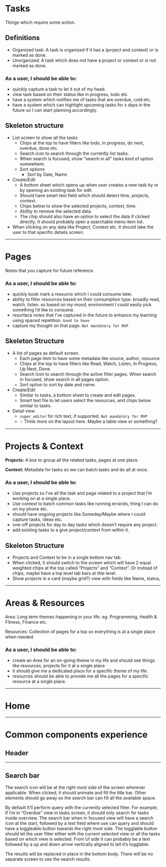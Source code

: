 # Tasks

Things which require some action.

## Definitions

- Organized task: A task is organized if it has a (project and context) or is marked as done.
- Unorganized: A task which does not have a project or context or is not marked as done.

### As a user, I should be able to:

- quickly capture a task to let it out of my head.
- view task based on their status like in progress, todo etc.
- have a system which notifies me of tasks that are overdue, cold etc.
- have a system which can highlight upcoming tasks for x days in the future so I can start planning accordingly.

## Skeleton structure

- List screen to show all the tasks
  - Chips at the top to have filters like todo, in progress, do next, overdue, done etc.
  - Search icon to search through the currently list tasks.
  - When search is focused, show “search in all” tasks kind of option somewhere.
  - Sort options
    - Sort by Date, Name
- Create/Edit
  - A bottom sheet which opens up when user creates a new task by or by opening an existing task for edit.
  - Should have smart text field which should detect time, projects, context.
  - Chips below to show the selected projects, context, time.
  - Ability to remove the selected data.
  - The chip should also have an option to select the data if clicked directly. It should probably open a searchable menu item list.
- When clicking on any data like Project, Context etc. it should take the user to that specific details screen.

---

# Pages

Notes that you capture for future reference.

### As a user, I should be able to:

- quickly book mark a resource which I could consume later.
- ability to filter resources based on their consumption type. broadly read, watch, listen. so based on my mood, environment I could easily pick something I’d like to consume.
- resurface notes that I’ve captured in the future to enhance my learning using spaced repetition. `Good to have`
- capture my thought on that page. `Not mandatory for MVP`

## Skeleton Structure

- A list of pages as default screen.
  - Each page item to have some metadata like source, author, resource.
  - Chips at the top to have filters like Read, Watch, Listen, In Progress, Up Next, Done.
  - Search icon to search through the active filter pages. When search in focused, show search in all pages option.
  - Sort option to sort by date and name.
- Create/Edit
  - Similar to tasks, a bottom sheet to create and edit pages.
  - Smart text file to let users select the resources, and chips below similar to tasks.
- Detail view
  - `super_editor` for rich text, if supported. `Not mandatory for MVP`
  - 💡 Think more on the layout here. Maybe a table view or something?

---

# Projects & Context

**Projects:** A box to group all the related tasks, pages at one place.

**Context:** Metadata for tasks so we can batch tasks and do all at once.

### As a user, I should be able to:

- Use projects so I’ve all the task and page related to a project that I’m working on at a single place.
- Use context to batch common tasks like running errands, thing I can do on my phone etc.
- should have ongoing projects like Someday/Maybe where I could capture tasks, ideas etc.
- one-off projects for day to day tasks which doesn’t require any project.
- add existing tasks to a give project/context from within it.

## Skeleton Structure

- Projects and Context to be in a single bottom nav tab.
- When clicked, it should switch to the screen which will have 2 equal weighted chips at the top called “Projects” and “Context”. Or instead of chips, maybe have a top level tab bars at title level.
- Show projects in a card (maybe grid?) view with fields like Name, status,

---

# Areas & Resources

Area: Long term themes happening in your life. eg. Programming, Health & Fitness, Finance etc.

Resources: Collection of pages for a top so everything is at a single place when needed.

### As a user, I should be able to:

- create an Area for an on-going theme in my life and should see things like resources, projects for it at a single place
- it should give me a dedicated place for a specific theme of my life.
- resources should be able to provide me all the pages for a specific resource at a single place.

---

# Home

---

# Common components experience

## Header

---

## Search bar

The search icon will be at the right most side of the screen wherever applicable. When clicked, it should animate and fill the title bar. Other elements should go away so the search bar can fill all the available space.

By default it’ll perform query with the currently selected filter. For example, If I’m in “Overdue” view in tasks screen, it should only search for tasks inside overview. The search bar when in focused view will have a search icon at the start, followed by a text field where use can query and should have a toggleable button towards the right most side. The togglable button should let the user filter either with the current selected view or all the tasks based on which view is selected. From UI side it can probably be a text followed by a up and down arrow vertically aligned to tell it’s togglable.

The results will be replaced in place in the bottom body. There will be no separate screen to see the search results.
